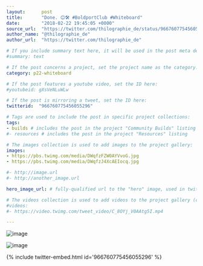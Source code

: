```yaml
---
layout:      post
title:       "Done. 😊🛠 #BoldportClub #Whiteboard"
date:        "2018-02-22 19:45:05 +0000"
source_url:  "https://twitter.com/thilographie_de/status/966760775456055296"
author_name: "@thilographie_de"
author_url:  "https://twitter.com/thilographie_de"

# If you include summary text here, it will be used in the post meta description instead of an excerpt from the post body
#summary: text

# If the post concerns a project, set the project name as the category:
category: p22-whiteboard

# If the post features a youtube video, set the ID here:
#youtubeid: gXsVeNLuWLw

# If the post is mirroring a tweet, set the ID here:
twitterid:  "966760775456055296"

# Tags are used to include the post in specific project collections:
tags:
- builds # includes the post in the project "Community Builds" listing
#- resources # includes the post in the project "Resources" listing

# The images collection is used to add images to the project gallery:
images:
- https://pbs.twimg.com/media/DWqfzFZW0AYVvoG.jpg
- https://pbs.twimg.com/media/DWqfzJ4XcAEIocq.jpg

#- http://image.url
#- http://another_image.url

hero_image_url: # fully-qualified url to the "hero" image, used in twitter cards for example

# The videos collection is used to add videos to the project gallery (currently only mp4):
#videos:
#- https://video.twimg.com/tweet_video/C_8OYj_V0AAtg5I.mp4

---
```


![image](https://pbs.twimg.com/media/DWqfzFZW0AYVvoG.jpg)

![image](https://pbs.twimg.com/media/DWqfzJ4XcAEIocq.jpg)

{% include twitter-embed.html id='966760775456055296' %}



